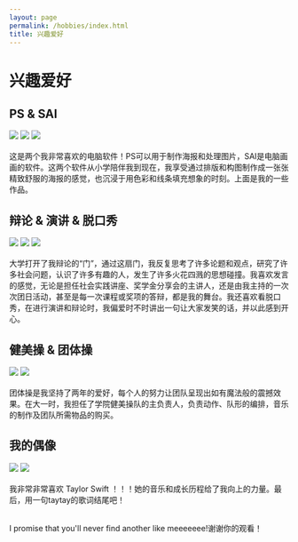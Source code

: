 ```yaml
---
layout: page
permalink: /hobbies/index.html
title: 兴趣爱好
---
```


# 兴趣爱好<br>

## PS & SAI

<div class="third">
<img src="/images/ps2.jpg">
<img src="/images/ps1.jpg">
<img src="/images/ps3.jpg">
</div>
<br>这是两个我非常喜欢的电脑软件！PS可以用于制作海报和处理图片，SAI是电脑画画的软件。这两个软件从小学陪伴我到现在，我享受通过排版和构图制作成一张张精致舒服的海报的感觉，也沉浸于用色彩和线条填充想象的时刻。上面是我的一些作品。<br>



## 辩论 & 演讲 & 脱口秀

<div class="third">
<img src="/images/yanjiang1.jpg">
<img src="/images/yanjiang2.jpg">
<img src="/images/yanjiang3.jpg">
</div>
<br>大学打开了我辩论的“门”，通过这扇门，我反复思考了许多论题和观点，研究了许多社会问题，认识了许多有趣的人，发生了许多火花四溅的思想碰撞。我喜欢发言的感觉，无论是担任社会实践讲座、奖学金分享会的主讲人，还是由我主持的一次次团日活动，甚至是每一次课程或奖项的答辩，都是我的舞台。我还喜欢看脱口秀，在进行演讲和辩论时，我偏爱时不时讲出一句让大家发笑的话，并以此感到开心。<br>

## 健美操 & 团体操

<div class="third">
<img src="/images/jianmeicao1.jpg">
<img src="/images/jianmeicao2.jpg">
</div>
<br>团体操是我坚持了两年的爱好，每个人的努力让团队呈现出如有魔法般的震撼效果。在大一时，我担任了学院健美操队的主负责人，负责动作、队形的编排，音乐的制作及团队所需物品的购买。

## 我的偶像
<div>
<img src="/images/meimei1.jpg">
<img src="/images/meimei2.jpg">
</div>
<br>
我非常非常喜欢 Taylor Swift ！！！她的音乐和成长历程给了我向上的力量。最后，用一句taytay的歌词结尾吧！

<br>I promise that you'll never find another like meeeeeee!谢谢你的观看！

